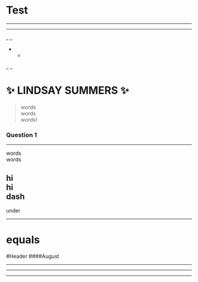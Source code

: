 # Test
**  **
__  __
_ _
*  *
_  _
# **:sparkles: LINDSAY SUMMERS :sparkles:** 
>words  
>words  
>words! 

### Question 1
**  **
words  
words  
  
hi  
hi  
  dash  
-----------------
under  
_______________________
equals
=======================

#Header ####August  
  
* * *
  
- - -
  
***
  
  
